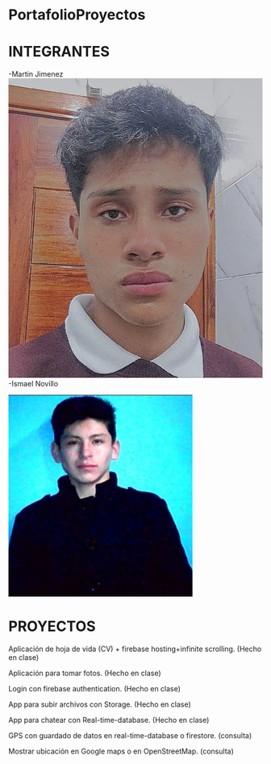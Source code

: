 # PortafolioProyectos

# INTEGRANTES
-Martin Jimenez
![Martin Jimenez](https://github.com/IsmaelNovillo/PortafolioProyectos/blob/main/WhatsApp%20Image%202024-06-09%20at%206.52.28%20PM.jpeg)
-Ismael Novillo 

![Ismael Novillo](https://github.com/IsmaelNovillo/PortafolioProyectos/blob/main/Captura%20de%20pantalla%202024-05-05%20205316.jpg)
# PROYECTOS
Aplicación de hoja de vida (CV) + firebase hosting+infinite scrolling. (Hecho en clase)

Aplicación para tomar fotos. (Hecho en clase)

Login con firebase authentication.  (Hecho en clase)

App para subir archivos con Storage. (Hecho en clase)

App para chatear con Real-time-database. (Hecho en clase)

GPS con guardado de datos en real-time-database o firestore. (consulta)

Mostrar ubicación en Google maps o en OpenStreetMap. (consulta)
